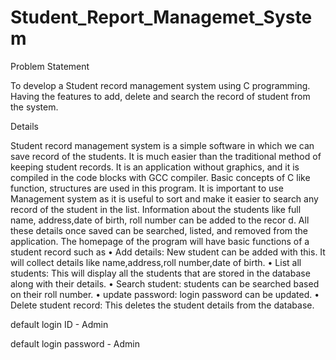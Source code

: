 # Student_Report_Managemet_System


Problem Statement

To develop a Student record management system using C programming. Having the features to add, delete and search the record of student from the system.

Details

Student record management system is a simple software in which we can save record of the students. It is much easier than the traditional method of keeping student records. It is an application without graphics, and it is compiled in the code blocks with GCC compiler. Basic concepts of C like function, structures are used in this program.
It is important to use Management system as it is useful to sort and make it easier to search any record of the student in the list. Information about the students like full name,  address,date of birth, roll number can be added to the recor
d. All these details once saved can be searched, listed, and removed from the application. 
The homepage of the program will have basic functions of a student record such as 
•	Add details:       New student can be added with this.
                     It will collect details like name,address,roll number,date of birth.
•	List all students: This will display all the students that are stored in the database along with
                     their details.
•	Search student:    students can be searched based on their roll number.
•	update password:   login password can be updated.
•	Delete student record: This deletes the student details from the database.

default login ID       - Admin

default login password - Admin
